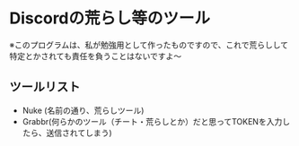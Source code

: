# Discordの荒らし等のツール
※このプログラムは、私が勉強用として作ったものですので、これで荒らしして特定とかされても責任を負うことはないですよ〜
## ツールリスト
- Nuke (名前の通り、荒らしツール)
- Grabbr(何らかのツール（チート・荒らしとか）だと思ってTOKENを入力したら、送信されてしまう)